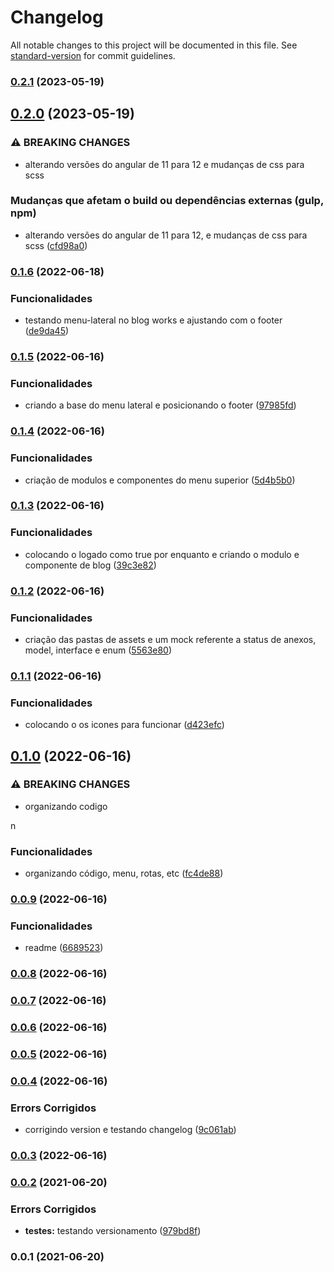 # Changelog

All notable changes to this project will be documented in this file. See [standard-version](https://github.com/conventional-changelog/standard-version) for commit guidelines.

### [0.2.1](https://github.com/FabianaTavares/fabiana-utils/compare/v0.2.0...v0.2.1) (2023-05-19)

## [0.2.0](https://github.com/FabianaTavares/fabiana-utils/compare/v0.1.6...v0.2.0) (2023-05-19)


### ⚠ BREAKING CHANGES

* alterando versões do angular de 11 para 12 e mudanças de css para scss

### Mudanças que afetam o build ou dependências externas (gulp, npm)

* alterando versões do angular de 11 para 12, e mudanças de css para scss ([cfd98a0](https://github.com/FabianaTavares/fabiana-utils/commit/cfd98a0d3177238f5e6c183c0318bde7b81f7096))

### [0.1.6](https://github.com/FabianaTavares/fabiana-utils/compare/v0.1.5...v0.1.6) (2022-06-18)


### Funcionalidades

* testando menu-lateral no blog works e ajustando com o footer ([de9da45](https://github.com/FabianaTavares/fabiana-utils/commit/de9da45e32cde55605408eb228fe5b4f9243703b))

### [0.1.5](https://github.com/FabianaTavares/fabiana-utils/compare/v0.1.4...v0.1.5) (2022-06-16)


### Funcionalidades

* criando a base do menu lateral e posicionando o footer ([97985fd](https://github.com/FabianaTavares/fabiana-utils/commit/97985fddf67cc150e1ab0c991c5bcf9f23712e77))

### [0.1.4](https://github.com/FabianaTavares/fabiana-utils/compare/v0.1.3...v0.1.4) (2022-06-16)


### Funcionalidades

* criação de modulos e componentes do menu superior ([5d4b5b0](https://github.com/FabianaTavares/fabiana-utils/commit/5d4b5b0eb640d1b4c4dd05d55e8ac2e68a3c4083))

### [0.1.3](https://github.com/FabianaTavares/fabiana-utils/compare/v0.1.2...v0.1.3) (2022-06-16)


### Funcionalidades

* colocando o logado como true por enquanto e criando o modulo e componente de blog ([39c3e82](https://github.com/FabianaTavares/fabiana-utils/commit/39c3e82b79eb18e5fbd54563fc062479cbc95bed))

### [0.1.2](https://github.com/FabianaTavares/fabiana-utils/compare/v0.1.1...v0.1.2) (2022-06-16)


### Funcionalidades

* criação das pastas de assets e um mock referente a status de anexos, model, interface e enum ([5563e80](https://github.com/FabianaTavares/fabiana-utils/commit/5563e801efbc6c2fd25c8bfcbec7f956038196bb))

### [0.1.1](https://github.com/FabianaTavares/fabiana-utils/compare/v0.1.0...v0.1.1) (2022-06-16)


### Funcionalidades

* colocando o os icones para funcionar ([d423efc](https://github.com/FabianaTavares/fabiana-utils/commit/d423efc1d18cbbaedb960608c0e0052e8b825591))

## [0.1.0](https://github.com/FabianaTavares/fabiana-utils/compare/v0.0.9...v0.1.0) (2022-06-16)


### ⚠ BREAKING CHANGES

* organizando codigo

n

### Funcionalidades

* organizando código, menu, rotas, etc ([fc4de88](https://github.com/FabianaTavares/fabiana-utils/commit/fc4de88c6de2744d922fd0ca58ed112818087fc3))

### [0.0.9](https://github.com/FabianaTavares/fabiana-utils/compare/v0.0.8...v0.0.9) (2022-06-16)


### Funcionalidades

* readme ([6689523](https://github.com/FabianaTavares/fabiana-utils/commit/668952337cea46350e81b5428955cbf06b00663e))

### [0.0.8](https://github.com/FabianaTavares/fabiana-utils/compare/v0.0.7...v0.0.8) (2022-06-16)

### [0.0.7](https://github.com/FabianaTavares/fabiana-utils/compare/v0.0.6...v0.0.7) (2022-06-16)

### [0.0.6](https://github.com/FabianaTavares/fabiana-utils/compare/v0.0.5...v0.0.6) (2022-06-16)

### [0.0.5](https://github.com/FabianaTavares/fabiana-utils/compare/v0.0.4...v0.0.5) (2022-06-16)

### [0.0.4](https://github.com/FabianaTavares/fabiana-utils/compare/v0.0.3...v0.0.4) (2022-06-16)


### Errors Corrigidos

* corrigindo version e testando changelog ([9c061ab](https://github.com/FabianaTavares/fabiana-utils/commit/9c061ab2f77e03c7bd5c650ad5c2d63dc9821701))

### [0.0.3](https://github.com/FabianaTavares/fabiana-utils/compare/v0.0.2...v0.0.3) (2022-06-16)

### [0.0.2](https://github.com/FabianaTavares/fabiana-utils/compare/v0.0.1...v0.0.2) (2021-06-20)


### Errors Corrigidos

* **testes:** testando versionamento ([979bd8f](https://github.com/FabianaTavares/fabiana-utils/commit/979bd8f94491a7aa323b5bf2e20ce726f67cafcf))

### 0.0.1 (2021-06-20)
